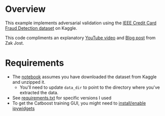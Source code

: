 # Overview
This example implements adversarial validation using the [IEEE Credit Card Fraud Detection dataset](https://www.kaggle.com/c/ieee-fraud-detection/data) on Kaggle.  

This code compliments an explanatory [YouTube video](https://www.youtube.com/channel/UCxw9_WYmLqlj5PyXu2AWU_g) and [Blog post](https://blog.zakjost.com) from Zak Jost.

# Requirements
- The [notebook](adversarial-validation-example.ipynb) assumes you have downloaded the dataset from Kaggle and unzipped it.  
  - You'll need to update `data_dir` to point to the directory where you've extracted the data.
- See [requirements.txt](/requirements.txt) for specific versions I used
- To get the Catboost training GUI, you might need to [install/enable ipywidgets](https://catboost.ai/docs/installation/python-installation-additional-data-visualization-packages.html)
